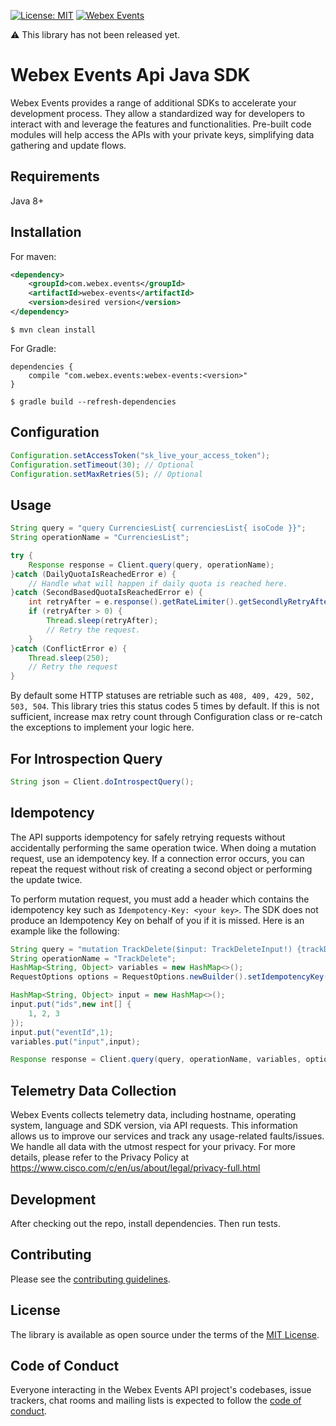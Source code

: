 [![License: MIT](https://img.shields.io/badge/License-MIT-green.svg)](LICENSE.txt)
[![Webex Events](https://github.com/SocioEvents/webex-events-java-sdk/actions/workflows/maven.yml/badge.svg)](https://github.com/SocioEvents/webex-events-java-sdk/actions)

⚠️ This library has not been released yet.
# Webex Events Api Java SDK

Webex Events provides a range of additional SDKs to accelerate your development process.
They allow a standardized way for developers to interact with and leverage the features and functionalities.
Pre-built code modules will help access the APIs with your private keys, simplifying data gathering and update flows.

Requirements
-----------------

Java 8+

Installation
-----------------
For maven:
```xml
<dependency>
    <groupId>com.webex.events</groupId>
    <artifactId>webex-events</artifactId>
    <version>desired version</version>
</dependency>
```
```shell
$ mvn clean install
```

For Gradle:
```
dependencies {
    compile "com.webex.events:webex-events:<version>"
}
```
```
$ gradle build --refresh-dependencies
```

Configuration
-----------------

```java
Configuration.setAccessToken("sk_live_your_access_token");
Configuration.setTimeout(30); // Optional
Configuration.setMaxRetries(5); // Optional
```

Usage
-----------------
```java
String query = "query CurrenciesList{ currenciesList{ isoCode }}";
String operationName = "CurrenciesList";

try {
    Response response = Client.query(query, operationName);
}catch (DailyQuotaIsReachedError e) {
    // Handle what will happen if daily quota is reached here.
}catch (SecondBasedQuotaIsReachedError e) {
    int retryAfter = e.response().getRateLimiter().getSecondlyRetryAfterInMs();
    if (retryAfter > 0) {
        Thread.sleep(retryAfter);
        // Retry the request.
    }
}catch (ConflictError e) {
    Thread.sleep(250);
    // Retry the request
}
```

By default some HTTP statuses are retriable such as `408, 409, 429, 502, 503, 504`. This library tries this status
codes 5 times by default. If this is not sufficient, increase max retry count through Configuration class or re-catch 
the exceptions to implement your logic here. 

For Introspection Query
-----------------
```java
String json = Client.doIntrospectQuery();
```

Idempotency
-----------------
The API supports idempotency for safely retrying requests without accidentally performing the same operation twice.
When doing a mutation request, use an idempotency key. If a connection error occurs, you can repeat
the request without risk of creating a second object or performing the update twice.

To perform mutation request, you must add a header which contains the idempotency key such as
`Idempotency-Key: <your key>`. The SDK does not produce an Idempotency Key on behalf of you if it is missed.
Here is an example like the following:

```java
String query = "mutation TrackDelete($input: TrackDeleteInput!) {trackDelete(input: $input) {success}}";
String operationName = "TrackDelete";
HashMap<String, Object> variables = new HashMap<>();
RequestOptions options = RequestOptions.newBuilder().setIdempotencyKey(UUID.randomUUID());

HashMap<String, Object> input = new HashMap<>();
input.put("ids",new int[] {
    1, 2, 3
});
input.put("eventId",1);
variables.put("input",input);

Response response = Client.query(query, operationName, variables, options);
```

Telemetry Data Collection
-----------------
Webex Events collects telemetry data, including hostname, operating system, language and SDK version, via API requests.
This information allows us to improve our services and track any usage-related faults/issues. We handle all data with
the utmost respect for your privacy. For more details, please refer to the Privacy Policy at https://www.cisco.com/c/en/us/about/legal/privacy-full.html

Development
-----------------

After checking out the repo, install dependencies. Then run tests.

Contributing
-----------------
Please see the [contributing guidelines](CONTRIBUTING.md).

License
-----------------

The library is available as open source under the terms of the [MIT License](https://opensource.org/licenses/MIT).

Code of Conduct
-----------------

Everyone interacting in the Webex Events API project's codebases, issue trackers, chat rooms and mailing lists is expected to follow the [code of conduct](https://github.com/SocioEvents/webex-events-java-sdk/blob/main/CODE_OF_CONDUCT.md).
